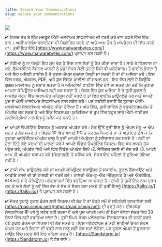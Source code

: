 ```yaml
---
title: Secure Your Communications
slug: secure_your_communications
---
```


![](/images/coverchap_9.jpg)




<span class="highlight_color">✔ ਨਿਯਤ ਤੌਰ ਤੇ ਇੱਕ ਮਜਬੂਤ ਐਂਟੀ-ਮਲਵੇਅਰ ਸਾੱਫਟਵੇਅਰ ਦੀ ਵਰਤੋਂ ਕਰੋ ਭਾਵ ਹਫ਼ਤੇ ਵਿੱਚ ਇੱਕ ਵਾਰ। ਅਸੀਂ ਮਾਲਵੇਅਰਬਾਈਟਸ ਦੀ ਸਿਫ਼ਾਰਿਸ਼ ਕਰਦੇ ਹਾਂ ਅਤੇ ਆਮ ਤੌਰ ਤੇ ਅੱਪਡੇਟਸ ਦੀ ਜਾਂਚ ਕਰਦੇ ਹਾਂ। ਤੁਸੀਂ ਇਹ ਇੱਥੇ</span> [https://www.malwarebytes.com/](https://www.malwarebytes.com/) ਪ੍ਰਾਪਤ ਕਰ ਸਕਦੇ ਹੋ। 

<span class="highlight_color">✔ ਨੱਥੀਆਂ ਨੂੰ ਨਾ ਖੋਲ੍ਹੋ! ਇਹ ਮੁੱਖ ਢੰਗ ਹੈ ਜਿਸ ਨਾਲ ਲੋਕਾਂ ਨੂੰ ਹੈਕ ਕੀਤਾ ਜਾਂਦਾ ਹੈ। ਸਾਡੇ ਤੇ ਵਿਸ਼ਵਾਸ ਨਾ ਕਰੋ, ਡੈਮੋਕਰੇਟਿਕ ਨੈਸ਼ਨਲ ਪਾਰਟੀ ਨੂੰ ਪੁੱਛੋ! ਜੇਕਰ ਕੋਈ ਤੁਹਾਨੂੰ ਕਿਸੇ ਵੀ ਪਲੇਟਫਾਰਮ ਤੇ ਫਾਈਲ ਭੇਜਦਾ ਹੈ ਅਤੇ ਇਹ ਅਜਿਹੀ ਫਾਈਲ ਹੈ ਜੋ ਗੁਗਲ ਐਪਸ ਦੁਆਰਾ ਖੋਲ੍ਹੀ ਜਾ ਸਕਦੀ ਹੈ ਤਾਂ ਹੀ ਅਜਿਹਾ ਕਰੋ। ਇਸ ਵਿੱਚ ਵਰਡ, ਐਕਸਲ, PDF, ਅਤੇ ਕੁੱਝ ਚਿੱਤਰ ਫਾਈਲਾਂ ਵੀ ਸ਼ਾਮਲ ਹਨ। ਇਹ ਇਸ ਲਈ ਹੈ ਕਿਉਂਕਿ ਗੁਗਲ ਮਾਲਵੇਅਰ ਨੂੰ ਸੰਭਾਲ ਸਕਦਾ ਹੈ ਜੋ ਅਜਿਹੀਆਂ ਫਾਈਲਾਂ ਵਿੱਚ ਦੇਖੇ ਜਾ ਸਕਦੇ ਹਨ ਜਦੋਂ ਕਿ ਤੁਹਾਡਾ ਆਪਣਾ ਕੰਪਿਊਟਰ ਅਜਿਅਹ ਨਹੀਂ ਕਰ ਸਕਦਾ ਹੈ। ਜੇਕਰ ਇਹ ਕੁੱਝ ਅਜਿਹਾ ਹੈ ਜੋ ਤੁਸੀਂ ਗੁਗਲ ਤੇ ਅਪਲੋਡ ਕਰਨ ਵਿੱਚ ਅਰਾਮਦੇਹ ਮਹਿਸੂਸ ਨਹੀਂ ਕਰਦੇ ਹੋ ਤਾਂ ਫਿਰ ਫਾਈਲ ਡਾਊਨਲੋਡ ਕਰੋ ਅਤੇ ਆਪਣੇ ਖੁਦ ਦੇ ਐਂਟੀ ਮਾਲਵੇਅਰ ਸਾੱਫਟਵੇਅਰ ਨਾਲ ਸਕੈਨ ਕਰੋ। ਪਰ ਯਕੀਨੀ ਬਣਾਓ ਕਿ ਤੁਹਾਡਾ ਐਂਟੀ-ਮਾਲਵੇਅਰ ਸਾੱਫਟਵੇਅਰ ਅੱਪਡੇਟ ਕੀਤਾ ਹੋਇਆ ਹੈ। ਅੰਤ ਵਿੱਚ, ਤੁਸੀਂ ਫਾਇਲ ਨੂੰ ਵਰੁਸਟੋਟaਲ.ਚੋਮ ਤੇ ਅੱਪਲੋਡ ਕਰ ਸਕਦੇ ਹੋ ਅਤੇ ਇੱਕ ਵਿਕਲਪਕ ਪ੍ਰਕਿਰਿਆ ਦੇ ਰੂਪ ਵਿੱਚ ਬਹੁਤ ਸਾਰੇ ਐਂਟੀ-ਵਾਈਰਸ ਲਾਈਬਰੇਰੀਆਂ ਨਾਲ ਇਸਨੂੰ ਸਕੈਨ ਕਰ ਸਕਦੇ ਹੋ। </span>

<span class="highlight_color">✔ ਆਪਣੇ ਓਪਰੇਟਿੰਗ ਸਿਸਟਮ ਨੂੰ ਅਕਸਰ ਅੱਪਡੇਟ ਕਰੋ। ਮੈਕ ਉੱਤੇ ਤੁਸੀਂ ਇਸ ਨੂੰ ਐਪਲ ਮੇਨੂ → ਐਪ ਸਟੋਰ ਤੇ ਲੱਭ ਸਕਦੇ ਹੋ। ਵਿੰਡੋਜ਼ 10 ਵਿੱਚ ਆਪਣੇ PC ਤੇ ਕੰਟਰੋਲ ਪੈਨਲ ਤੇ ਜਾ ਕੇ ਅਤੇ ਇਹ ਦੇਖ ਕੇ ਕਿ ਤੁਹਾਡਾ ਆਟੋਮੈਟਿਕ ਅੱਪਡੇਟ ਚਾਲੂ ਹੈ ਤੁਸੀਂ ਆਪਣੇ ਅੱਪਡੇਟਸ ਨੂੰ ਸਵੈਚਾਲਤ ਕਰ ਸਕਦੇ ਹੋ। ਨਹੀਂ ਤਾਂ ਹੇਠਾਂ ਦਿੱਤੇ ਗਏ ਕਦਮਾਂ ਦੀ ਪਾਲਣਾ ਕਰੋ:</span>1 ਆਪਣੇ ਵਿੰਡੋਜ਼ ਓਪਰੇਟਿੰਗ ਸਿਸਟਮ ਵਿੱਚ ਖੋਜ ਬਾਕਸ ਤੱਕ ਪਹੁੰਚ ਕਰੋ, ਅੱਪਡੇਟ ਲਿਖੋ ਅਤੇ ਫਿਰ ਵਿੰਡੋਜ਼ ਅੱਪਡੇਟ ਲਿਖੋ।2. ਸੈਟਿੰਗਜ਼ ਬਦਲੋ ਦੀ ਚੋਣ ਕਰੋ।3. ਆਪਣੇ ਆਪ ਹੀ ਅੱਪਡੇਟ ਸਥਾਪਤ ਕਰੋ (ਸਿਫਾਰਸ਼ੀ) ਤੇ ਕਲਿੱਕ ਕਰੋ, ਜੇਕਰ ਇਹ ਪਹਿਲਾਂ ਤੋਂ ਚੁਣਿਆ ਹੋਇਆ ਨਹੀਂ ਹੈ।




<span class="highlight_color">✔ ਟਾਕੀ ਐਪ ਡਾਊਨਲੋਡ ਕਰੋ ਜਾਂ ਆਪਣੇ ਕੰਪਿਊਟਰ ਬਰਾਊਜ਼ਰ ਤੇ ਸਕਾਈਪ, ਗੂਗਲ ਹੈਂਗਆਉਟ ਅਤੇ ਆਡੀਓ ਕਾਲਾਂ ਦੀ ਥਾਂ ਟਾਲਕੀ ਦੀ ਵਰਤੋਂ ਕਰੋ। ਟਾਲਕੀ ਐਂਡ-ਟੂ-ਐਂਡ ਐਂਕ੍ਰਿਪਟ ਹੈ ਅਤੇ ਐਂਡਰੋਇਡ, iOS ਅਤੇ ਸਾਰੇ ਕੰਪਿਊਟਰ ਪਲੇਟਫਾਰਮਾਂ ਵਿੱਚ ਵਰਤਿਆ ਜਾ ਸਕਦਾ ਹੈ। ਟਾਕੀ ਤੇ ਤੁਸੀਂ ਇੱਕ ਨਾਮ ਦਰਜ ਕਰ ਕੇ ਅਤੇ ਲੋਕਾਂ ਨੂੰ ਨਵੇਂ ਲਿੰਕ ਭੇਜ ਕੇ ਸੱਦ ਕੇ ਸੈਸ਼ਨ ਬਣਾ ਸਕਦੇ ਹੋ! ਤੁਸੀਂ ਇਸਨੂੰ [https://talky.io/](https://talky.io/) ਤੇ ਪ੍ਰਾਪਤ ਕਰ ਸਕਦੇ ਹੋ।</span>

<span class="highlight_color">✔ ਜੇਕਰ ਤੁਹਾਨੂੰ ਗੁਗਲ ਡੋਕਸ ਲਈ ਵਿਕਲਪ ਦੀ ਲੋੜ ਹੈ ਤਾਂ ਥੋੜ੍ਹੇ ਸਮੇਂ ਦੇ ਸਹਿਯੋਗੀ ਦਸਤਾਵੇਜ਼ਾਂ ਲਈ [https://pad.riseup.net/](https://pad.riseup.net/) ਦੀ ਵਰਤੋਂ ਕਰੋ। ਈਥਰਪੈਡ ਸਾੱਫਟਵੇਅਰ IP ਪਤੇ ਨੂੰ ਸਟੋਰ ਨਹੀਂ ਕਰਦਾ ਹੈ ਅਤੇ ਖੁਦ ਆਪਣੇ ਆਪ ਹੀ ਮਿਟਾ ਦੇਵੇਗਾ ਜੇਕਰ ਇਹ 30 ਦਿਨਾਂ ਵਿੱਚ ਨਹੀਂ ਵਰਤਿਆ ਜਾਂਦਾ ਹੈ। ਤੁਸੀਂ ਓਪਨ ਸੋਰਸ ਪਲੇਟਫਾਰਮ ਸੈਂਟਰਸਟਾਰਮ ਦੀ ਵਰਤੋਂ ਕਰਦੇ ਹੋਏ ਗੁਗਲ ਡੋਕਸ ਦਾ ਵਿਕਲਪ ਵੀ ਲੱਭ ਸਕਦੇ ਹੋ। ਇਸ ਪਲੇਟਫਾਰਮ ਤੇ ਕਈ ਸਾਰੀਆਂ ਓਪਨ ਸੋਰਸ ਅੇਪਸ ਹਨ ਅਤੇ ਇਹਨਾਂ ਦੀ ਵਰਤੋਂ ਨਾਲ ਜਾਣੂ ਲਈ ਕੱਝ ਸਮਾਂ ਲੱਗੇਗਾ, ਪਰ ਗੂਗਲ ਅੇਪਸ ਤੋਂ ਛੁਟਕਾਰਾ ਪਾਉਣ ਵਿੱਚ ਮਦਦ ਵੱਜੋਂ ਇਹ ਪਹਿਲਾ ਕਦਮ ਹੈ।</span> [https://Sandstorm.io](https://Sandstorm.io) ਤੇ ਹੋਰ ਜਾਣੋ।
